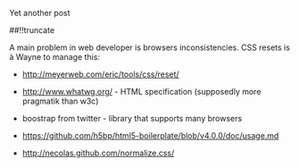 Yet another post

[meta:author]: <> (Jonas Colmsjo)
[meta:title]: <> (Html-ui.md)
[meta:date]: <> (2012-01-01)
[meta:nested:key]: <> (Metadata value)

##!!truncate


A main problem in web developer is browsers inconsistencies. CSS resets is à Wayne to manage this:
* http://meyerweb.com/eric/tools/css/reset/

* http://www.whatwg.org/ - HTML specification (supposedly more pragmatik than w3c)
* boostrap from twitter - library that supports many browsers

* https://github.com/h5bp/html5-boilerplate/blob/v4.0.0/doc/usage.md

* http://necolas.github.com/normalize.css/
